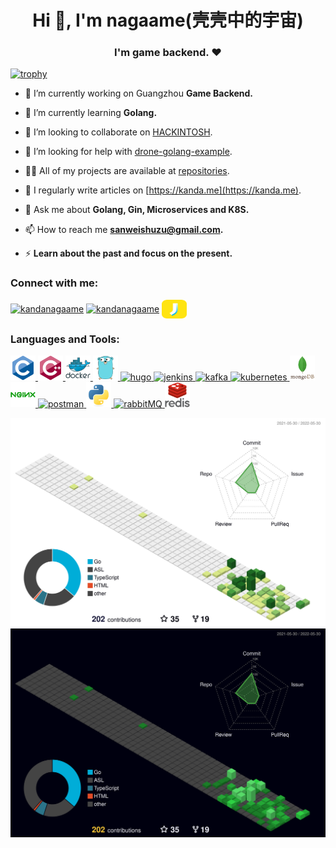 <h1 align="center">Hi 👋, I'm nagaame(壳壳中的宇宙)</h1>
<h3 align="center">I'm game backend. ❤️</h3>

<!-- [![trophy](https://github-profile-trophy.vercel.app/?username=nagaame&row=2&column=4&theme=flat&margin-w=5&margin-h=5&no-bg=true&no-frame=true#gh-light-mode-only)](https://github.com/ryo-ma/github-profile-trophy) -->

[![trophy](https://github-profile-trophy.vercel.app/?username=nagaame&row=2&column=7&theme=onedark&margin-w=5&margin-h=5&no-bg=true&no-frame=true#|width=800px)](https://github.com/ryo-ma/github-profile-trophy)

- 🔭 I’m currently working on Guangzhou **Game Backend.**

- 🌱 I’m currently learning **Golang.**

- 👯 I’m looking to collaborate on [HACKINTOSH](https://github.com/nagaame/MSI-B460M-MORTAR-WIFI-10700-HACKINTOSH).

- 🤝 I’m looking for help with [drone-golang-example](https://github.com/nagaame/drone-golang-example).

- 👨‍💻 All of my projects are available at [repositories](https://github.com/nagaame?tab=repositories&type=source).

- 📝 I regularly write articles on [https://kanda.me](https://kanda.me).

- 💬 Ask me about **Golang, Gin, Microservices and K8S.**

- 📫 How to reach me **sanweishuzu@gmail.com.**

- ⚡ **Learn about the past and focus on the present.**

<h3 align="left">Connect with me:</h3>
<p align="left">
<a href="https://twitter.com/kandanagaame" target="blank"><img align="center" src="https://raw.githubusercontent.com/rahuldkjain/github-profile-readme-generator/master/src/images/icons/Social/twitter.svg" alt="kandanagaame" height="30" width="40" /></a>
<a href="https://instagram.com/kandanagaame" target="blank"><img align="center" src="https://raw.githubusercontent.com/rahuldkjain/github-profile-readme-generator/master/src/images/icons/Social/instagram.svg" alt="kandanagaame" height="30" width="40" /></a>
<a href="https://m.okjike.com/users/731eaa1b-1217-40c9-899f-870baaa2efe9" target="blank"><img align="center" src="https://raw.githubusercontent.com/nagaame/images/master/img/fix-dir/2022/logo_jike.svg" alt="壳壳" height="30" width="40" /></a>
</p>

<h3 align="left">Languages and Tools:</h3>
<p align="left"> <a href="https://www.cprogramming.com/" target="_blank" rel="noreferrer"> <img src="https://raw.githubusercontent.com/devicons/devicon/master/icons/c/c-original.svg" alt="c" width="40" height="40"/> </a> <a href="https://www.w3schools.com/cpp/" target="_blank" rel="noreferrer"> <img src="https://raw.githubusercontent.com/devicons/devicon/master/icons/cplusplus/cplusplus-original.svg" alt="cplusplus" width="40" height="40"/> </a> <a href="https://www.docker.com/" target="_blank" rel="noreferrer"> <img src="https://raw.githubusercontent.com/devicons/devicon/master/icons/docker/docker-original-wordmark.svg" alt="docker" width="40" height="40"/> </a> <a href="https://golang.org" target="_blank" rel="noreferrer"> <img src="https://raw.githubusercontent.com/devicons/devicon/master/icons/go/go-original.svg" alt="go" width="40" height="40"/> </a> <a href="https://gohugo.io/" target="_blank" rel="noreferrer"> <img src="https://api.iconify.design/logos-hugo.svg" alt="hugo" width="40" height="40"/> </a> <a href="https://www.jenkins.io" target="_blank" rel="noreferrer"> <img src="https://www.vectorlogo.zone/logos/jenkins/jenkins-icon.svg" alt="jenkins" width="40" height="40"/> </a> <a href="https://kafka.apache.org/" target="_blank" rel="noreferrer"> <img src="https://www.vectorlogo.zone/logos/apache_kafka/apache_kafka-icon.svg" alt="kafka" width="40" height="40"/> </a> <a href="https://kubernetes.io" target="_blank" rel="noreferrer"> <img src="https://www.vectorlogo.zone/logos/kubernetes/kubernetes-icon.svg" alt="kubernetes" width="40" height="40"/> </a> <a href="https://www.mongodb.com/" target="_blank" rel="noreferrer"> <img src="https://raw.githubusercontent.com/devicons/devicon/master/icons/mongodb/mongodb-original-wordmark.svg" alt="mongodb" width="40" height="40"/> </a> <a href="https://www.nginx.com" target="_blank" rel="noreferrer"> <img src="https://raw.githubusercontent.com/devicons/devicon/master/icons/nginx/nginx-original.svg" alt="nginx" width="40" height="40"/> </a> <a href="https://postman.com" target="_blank" rel="noreferrer"> <img src="https://www.vectorlogo.zone/logos/getpostman/getpostman-icon.svg" alt="postman" width="40" height="40"/> </a> <a href="https://www.python.org" target="_blank" rel="noreferrer"> <img src="https://raw.githubusercontent.com/devicons/devicon/master/icons/python/python-original.svg" alt="python" width="40" height="40"/> </a> <a href="https://www.rabbitmq.com" target="_blank" rel="noreferrer"> <img src="https://www.vectorlogo.zone/logos/rabbitmq/rabbitmq-icon.svg" alt="rabbitMQ" width="40" height="40"/> </a> <a href="https://redis.io" target="_blank" rel="noreferrer"> <img src="https://raw.githubusercontent.com/devicons/devicon/master/icons/redis/redis-original-wordmark.svg" alt="redis" width="40" height="40"/> </a> </p>

![github contrib light](https://raw.githubusercontent.com/nagaame/nagaame/master/profile-3d-contrib/profile-green-animate.svg#gh-light-mode-only)
![github contrib dark](https://raw.githubusercontent.com/nagaame/nagaame/master/profile-3d-contrib/profile-night-green.svg#gh-dark-mode-only)
